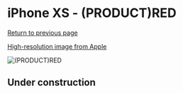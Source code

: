 # iPhone XS - (PRODUCT)RED

[Return to previous page](/iphone_x)

[High-resolution image from Apple](https://store.storeimages.cdn-apple.com/8756/as-images.apple.com/is/MRWC2?wid=4500&hei=4500&fmt=png)

<div style="width: 500px"><img src="/almost_uncompressed/MRWC2.webp" alt="(PRODUCT)RED"></div>

## Under construction
